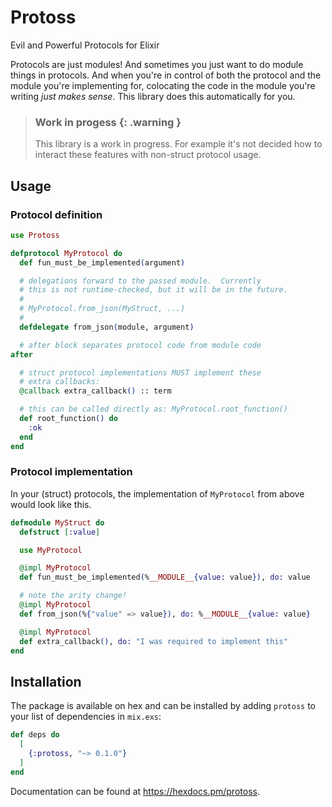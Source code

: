 # Protoss

Evil and Powerful Protocols for Elixir

Protocols are just modules!  And sometimes you just want to do
module things in protocols.  And when you're in control of both
the protocol and the module you're implementing for, colocating
the code in the module you're writing *just makes sense*.  This
library does this automatically for you.

> ### Work in progess {: .warning }
>
> This library is a work in progress.  For example it's not
> decided how to interact these features with non-struct protocol
> usage.

## Usage

### Protocol definition

```elixir
use Protoss

defprotocol MyProtocol do
  def fun_must_be_implemented(argument)

  # delegations forward to the passed module.  Currently
  # this is not runtime-checked, but it will be in the future.
  #
  # MyProtocol.from_json(MyStruct, ...)
  #
  defdelegate from_json(module, argument)

  # after block separates protocol code from module code
after

  # struct protocol implementations MUST implement these
  # extra callbacks:
  @callback extra_callback() :: term

  # this can be called directly as: MyProtocol.root_function()
  def root_function() do
    :ok
  end
end
```

### Protocol implementation

In your (struct) protocols, the implementation of `MyProtocol` from above
would look like this.

```elixir
defmodule MyStruct do
  defstruct [:value]

  use MyProtocol

  @impl MyProtocol
  def fun_must_be_implemented(%__MODULE__{value: value}), do: value

  # note the arity change!
  @impl MyProtocol
  def from_json(%{"value" => value}), do: %__MODULE__{value: value}

  @impl MyProtocol
  def extra_callback(), do: "I was required to implement this"
end
```

## Installation

The package is available on hex and can be installed by adding `protoss` to your 
list of dependencies in `mix.exs`:

```elixir
def deps do
  [
    {:protoss, "~> 0.1.0"}
  ]
end
```

Documentation can be found at <https://hexdocs.pm/protoss>.

